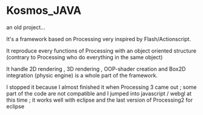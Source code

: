 # Kosmos_JAVA

an old project... 

It's a framework based on Processing very inspired by Flash/Actionscript.

It reproduce every functions of Processing with an object oriented structure (contrary to Processing who do everything in the same object)

It handle 2D rendering , 3D rendering , OOP-shader creation and Box2D integration (physic engine) is a whole part of the framework.

I stopped it because I almost finished it when Processing 3 came out ; some part of the code are not compatible and I jumped into javascript / webgl at this time ; it works well with eclipse and the last version of Processing2 for eclipse 
